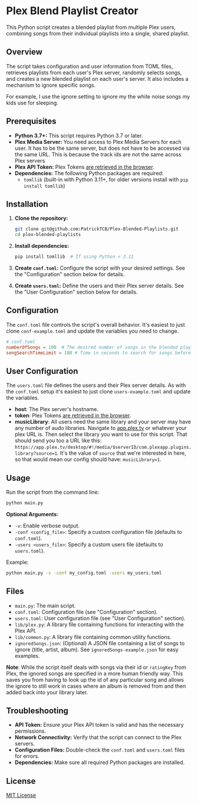 # Plex Blend Playlist Creator

This Python script creates a blended playlist from multiple Plex users, combining songs from their individual playlists into a single, shared playlist.

## Overview

The script takes configuration and user information from TOML files, retrieves playlists from each user's Plex server, randomly selects songs, and creates a new blended playlist on each user's server.  It also includes a mechanism to ignore specific songs.

For example, I use the ignore setting to ignore my the white noise songs my kids use for sleeping.

## Prerequisites

*   **Python 3.7+:**  This script requires Python 3.7 or later.
*   **Plex Media Server:** You need access to Plex Media Servers for each user. It has to be the same server, but does not have to be accessed via the same URL. This is because the track ids are not the same across Plex servers
*   **Plex API Token:**  Plex Tokens [are retrieved in the browser](https://support.plex.tv/articles/204059436-finding-an-authentication-token-x-plex-token/).
*   **Dependencies:** The following Python packages are required:
    *   `tomllib` (built-in with Python 3.11+, for older versions install with `pip install tomllib`)

## Installation

1.  **Clone the repository:**
    ```bash
    git clone git@github.com:PatrickTCB/Plex-Blended-Playlists.git
    cd plex-blended-playlists
    ```

2.  **Install dependencies:**
    ```bash
    pip install tomllib  # If using Python < 3.11
    ```

3.  **Create `conf.toml`:**  Configure the script with your desired settings.  See the "Configuration" section below for details.

4.  **Create `users.toml`:**  Define the users and their Plex server details.  See the "User Configuration" section below for details.

## Configuration

The `conf.toml` file controls the script's overall behavior. It's easiest to just clone `conf-example.toml` and update the variables you need to change.

```toml
# conf.toml
numberOfSongs = 100  # The desired number of songs in the blended playlist
songSearchTimeLimit = 180 # Time in seconds to search for songs before stopping.
```

## User Configuration

The `users.toml` file defines the users and their Plex server details. As with the `conf.toml` setup it's easiest to just clone `users-example.toml` and update the variables.

* **host**: The Plex server's hostname.
* **token**: Plex Tokens [are retrieved in the browser](https://support.plex.tv/articles/204059436-finding-an-authentication-token-x-plex-token/).
* **musicLibrary**: All users need the same library and your server may have any number of audo libraries. Navigate to [app.plex.tv](https://app.plex.tv) or whatever your plex URL is. Then select the library you want to use for this script. That should send you too a URL like this: `https://app.plex.tv/desktop/#!/media/$serverID/com.plexapp.plugins.library?source=1`. It's the value of `source` that we're interested in here, so that would mean our config should have: `musicLibrary=1`.

## Usage

Run the script from the command line:

```bash
python main.py
```

**Optional Arguments:**

*   `-v`: Enable verbose output.
*   `-conf <config_file>`: Specify a custom configuration file (defaults to `conf.toml`).
*   `-users <users_file>`: Specify a custom users file (defaults to `users.toml`).

Example:

```bash
python main.py -v -conf my_config.toml -users my_users.toml
```

## Files

*   `main.py`: The main script.
*   `conf.toml`: Configuration file (see "Configuration" section).
*   `users.toml`: User configuration file (see "User Configuration" section).
*   `lib/plex.py`:  A library file containing functions for interacting with the Plex API.
*   `lib/common.py`: A library file containing common utility functions.
*   `ignoredSongs.json`: (Optional) A JSON file containing a list of songs to ignore (title, artist, album). See `ignoredSongs-example.json` for easy examples.

**Note**: While the script itself deals with songs via their id or `ratingKey` from Plex, the ignored songs are specified in a more human friendly way. This saves you from having to look up the id of any particular song and allows the ignore to still work in cases where an album is removed from and then added back into your library later.

## Troubleshooting

*   **API Token:** Ensure your Plex API token is valid and has the necessary permissions.
*   **Network Connectivity:** Verify that the script can connect to the Plex servers.
*   **Configuration Files:** Double-check the `conf.toml` and `users.toml` files for errors.
*   **Dependencies:** Make sure all required Python packages are installed.

## License

[MIT License](LICENSE)